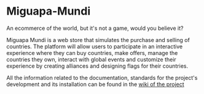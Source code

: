 # Miguapa-Mundi
An ecommerce of the world, but it's not a game, would you believe it?

Miguapa Mundi is a web store that simulates the purchase and selling of countries. The platform will allow users to participate in an interactive experience where they can buy countries, make offers, manage the countries they own, interact with global events and customize their experience by creating alliances and designing flags for their countries.

All the information related to the documentation, standards for the project's development and its installation can be found in the [wiki of the project](https://github.com/juanfepi27/Miguapa-Mundi/wiki)